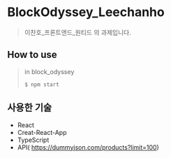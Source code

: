 # BlockOdyssey_Leechanho
> 이찬호_프론트엔드_원티드 의 과제입니다.

## How to use

> in block_odyssey
>```
>$ npm start
>```

## 사용한 기술

- React
- Creat-React-App
- TypeScript
- API( https://dummyjson.com/products?limit=100) 